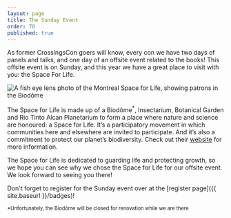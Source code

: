 ```yaml
---
layout: page
title: The Sunday Event
order: 70
published: true
---
```


As former CrossingsCon goers will know, every con we have two days of panels and talks, and one day of an offsite event related to the books! This offsite event is on Sunday, and this year we have a great place to visit with you: the Space For Life.

<img src="{{ site.baseurl }}/images/space-for-life.jpg" alt="A fish eye lens photo of the Montreal Space for Life, showing patrons in the Biodôme">

The Space for Life is made up of a Biodôme<sup>*</sup>, Insectarium, Botanical Garden and Rio Tinto Alcan Planetarium to form a place where nature and science are honoured: a Space for Life. It’s a participatory movement in which communities here and elsewhere are invited to participate. And it’s also a commitment to protect our planet’s biodiversity. Check out their [website](http://espacepourlavie.ca/en) for more information.

The Space for Life is dedicated to guarding life and protecting growth, so we hope you can see why we chose the Space for Life for our offsite event. We look forward to seeing you there!

Don't forget to register for the Sunday event over at the [register page]({{ site.baseurl }}/badges)!

<sup>*Unfortunately, the Biodôme will be closed for renovation while we are there</sup>
